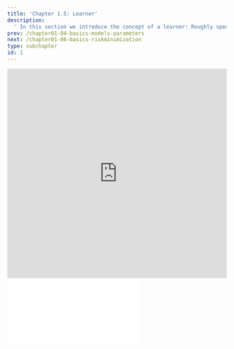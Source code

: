 ```yaml
---
title: 'Chapter 1.5: Learner'
description:
  ' In this section we introduce the concept of a learner: Roughly speaking, it takes a training set and gives back a model.'
prev: /chapter01-04-basics-models-parameters
next: /chapter01-06-basics-riskminimization
type: subchapter
id: 1
---
```



<exercise id="1" title="Video Lecture">
<iframe width="100%" height="480" src="https://www.youtube.com/embed/amTGAHFY7Go" frameborder="0" allow="accelerometer; autoplay; encrypted-media; gyroscope; picture-in-picture" allowfullscreen></iframe>
</exercise>


<exercise id="2" title="Slides">
<object data="pdfs/1/slides-basics-learner.pdf
" type="application/pdf" style="width:100%;height:480px">
    <embed src="pdfs/1/slides-basics-learner.pdf
" type="application/pdf" />
</object>
</exercise>

